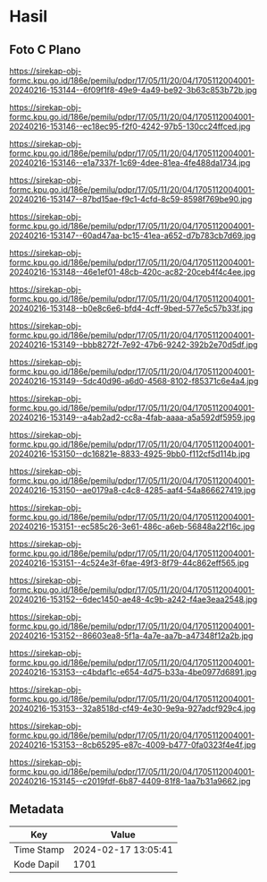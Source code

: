 # Hasil

## Foto C Plano

https://sirekap-obj-formc.kpu.go.id/186e/pemilu/pdpr/17/05/11/20/04/1705112004001-20240216-153144--6f09f1f8-49e9-4a49-be92-3b63c853b72b.jpg

https://sirekap-obj-formc.kpu.go.id/186e/pemilu/pdpr/17/05/11/20/04/1705112004001-20240216-153146--ec18ec95-f2f0-4242-97b5-130cc24ffced.jpg

https://sirekap-obj-formc.kpu.go.id/186e/pemilu/pdpr/17/05/11/20/04/1705112004001-20240216-153146--e1a7337f-1c69-4dee-81ea-4fe488da1734.jpg

https://sirekap-obj-formc.kpu.go.id/186e/pemilu/pdpr/17/05/11/20/04/1705112004001-20240216-153147--87bd15ae-f9c1-4cfd-8c59-8598f769be90.jpg

https://sirekap-obj-formc.kpu.go.id/186e/pemilu/pdpr/17/05/11/20/04/1705112004001-20240216-153147--60ad47aa-bc15-41ea-a652-d7b783cb7d69.jpg

https://sirekap-obj-formc.kpu.go.id/186e/pemilu/pdpr/17/05/11/20/04/1705112004001-20240216-153148--46e1ef01-48cb-420c-ac82-20ceb4f4c4ee.jpg

https://sirekap-obj-formc.kpu.go.id/186e/pemilu/pdpr/17/05/11/20/04/1705112004001-20240216-153148--b0e8c6e6-bfd4-4cff-9bed-577e5c57b33f.jpg

https://sirekap-obj-formc.kpu.go.id/186e/pemilu/pdpr/17/05/11/20/04/1705112004001-20240216-153149--bbb8272f-7e92-47b6-9242-392b2e70d5df.jpg

https://sirekap-obj-formc.kpu.go.id/186e/pemilu/pdpr/17/05/11/20/04/1705112004001-20240216-153149--5dc40d96-a6d0-4568-8102-f85371c6e4a4.jpg

https://sirekap-obj-formc.kpu.go.id/186e/pemilu/pdpr/17/05/11/20/04/1705112004001-20240216-153149--a4ab2ad2-cc8a-4fab-aaaa-a5a592df5959.jpg

https://sirekap-obj-formc.kpu.go.id/186e/pemilu/pdpr/17/05/11/20/04/1705112004001-20240216-153150--dc16821e-8833-4925-9bb0-f112cf5d114b.jpg

https://sirekap-obj-formc.kpu.go.id/186e/pemilu/pdpr/17/05/11/20/04/1705112004001-20240216-153150--ae0179a8-c4c8-4285-aaf4-54a866627419.jpg

https://sirekap-obj-formc.kpu.go.id/186e/pemilu/pdpr/17/05/11/20/04/1705112004001-20240216-153151--ec585c26-3e61-486c-a6eb-56848a22f16c.jpg

https://sirekap-obj-formc.kpu.go.id/186e/pemilu/pdpr/17/05/11/20/04/1705112004001-20240216-153151--4c524e3f-6fae-49f3-8f79-44c862eff565.jpg

https://sirekap-obj-formc.kpu.go.id/186e/pemilu/pdpr/17/05/11/20/04/1705112004001-20240216-153152--6dec1450-ae48-4c9b-a242-f4ae3eaa2548.jpg

https://sirekap-obj-formc.kpu.go.id/186e/pemilu/pdpr/17/05/11/20/04/1705112004001-20240216-153152--86603ea8-5f1a-4a7e-aa7b-a47348f12a2b.jpg

https://sirekap-obj-formc.kpu.go.id/186e/pemilu/pdpr/17/05/11/20/04/1705112004001-20240216-153153--c4bdaf1c-e654-4d75-b33a-4be0977d6891.jpg

https://sirekap-obj-formc.kpu.go.id/186e/pemilu/pdpr/17/05/11/20/04/1705112004001-20240216-153153--32a8518d-cf49-4e30-9e9a-927adcf929c4.jpg

https://sirekap-obj-formc.kpu.go.id/186e/pemilu/pdpr/17/05/11/20/04/1705112004001-20240216-153153--8cb65295-e87c-4009-b477-0fa0323f4e4f.jpg

https://sirekap-obj-formc.kpu.go.id/186e/pemilu/pdpr/17/05/11/20/04/1705112004001-20240216-153145--c2019fdf-6b87-4409-81f8-1aa7b31a9662.jpg


## Metadata

| Key        | Value               |
| ---------- | ------------------- |
| Time Stamp | 2024-02-17 13:05:41 |
| Kode Dapil | 1701                |



